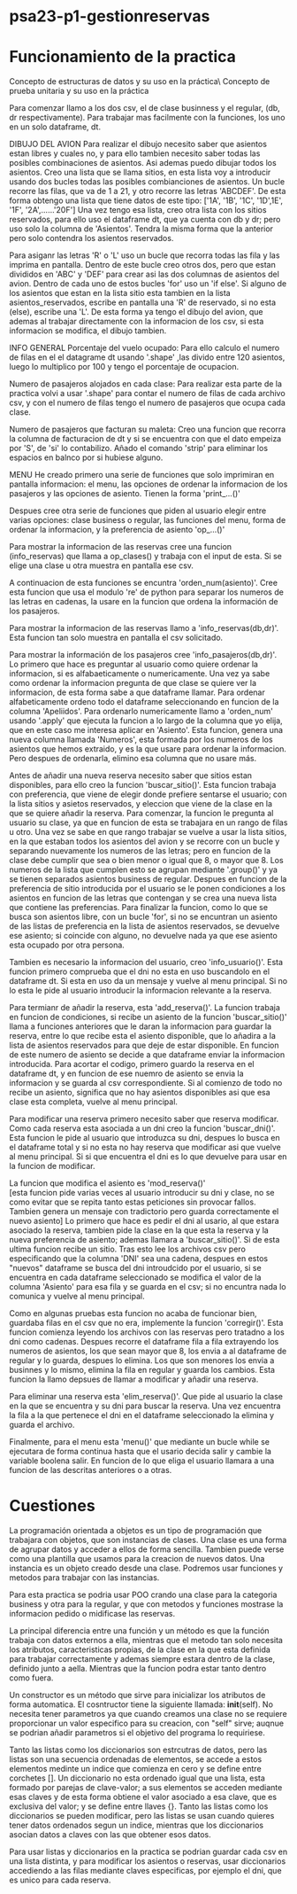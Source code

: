 # psa23-p1-gestionreservas

# Funcionamiento de la practica
Concepto de estructuras de datos y su uso en la práctica\\
Concepto de prueba unitaria y su uso en la práctica

Para comenzar llamo a los dos csv, el de clase businness y el regular, (db, dr respectivamente).
Para trabajar mas facilmente con la funciones, los uno en un solo dataframe, dt.

DIBUJO DEL AVION
Para realizar el dibujo necesito saber que asientos estan libres y cuales no, y para ello tambien necesito saber todas las posibles combinaciones de asientos. Asi ademas puedo dibujar todos los asientos. 
Creo una lista que se llama sitios, en esta lista voy a introducir usando dos bucles todas las posibles combianciones de asientos. Un bucle recorre las filas, que va de 1 a 21, y otro recorre las letras 'ABCDEF'. De esta forma obtengo una lista que tiene datos de este tipo: ['1A', '1B', '1C', '1D',1E', '1F', '2A',......'20F']
Una vez tengo esa lista, creo otra lista con los sitios reservados, para ello uso el dataframe dt, que ya cuenta con db y dr; pero uso solo la columna de 'Asientos'.  Tendra la misma forma que la anterior pero solo contendra los asientos reservados.

Para asiganr las letras 'R' o 'L' uso un bucle que recorra todas las fila y las imprima en pantalla. Dentro de este bucle creo otros dos, pero que estan divididos en 'ABC' y 'DEF' para crear asi las dos columnas de asientos del avion. Dentro de cada uno de estos bucles 'for' uso un 'if else'. Si alguno de los asientos que estan en la lista sitio esta tambien en la lista asientos_reservados, escribe en pantalla una 'R' de reservado, si no esta (else), escribe una 'L'. De esta forma ya tengo el dibujo del avion, que ademas al trabajar directamente con la informacion de los csv, si esta informacion se modifica, el dibujo tambien.

INFO GENERAL
Porcentaje del vuelo ocupado:
Para ello calculo el numero de filas en el el datagrame dt usando '.shape' ,las divido entre 120 asientos, luego lo multiplico por 100 y tengo el porcentaje de ocupacion.

Numero de pasajeros alojados en cada clase:
Para realizar esta parte de la practica volvi a usar '.shape' para contar el numero de filas de cada archivo csv, y con el numero de filas tengo el numero de pasajeros que ocupa cada clase. 

Numero de pasajeros que facturan su maleta:
Creo una funcion que recorra la columna de facturacion de dt y si se encuentra con que el dato empeiza por 'S', de 'si' lo contabilizo. Añado el comando 'strip' para eliminar los espacios en balnco por si hubiese alguno.

MENU
He creado primero una serie de funciones que solo imprimiran en pantalla informacion: el menu, las opciones de ordenar la informacion de los pasajeros y las opciones de asiento. Tienen la forma 'print_...()'

Despues cree otra serie de funciones que piden al usuario elegir entre varias opciones: clase business o regular, las funciones del menu, forma de ordenar la informacion, y la preferencia de asiento 'op_...()'

Para mostrar la informacion de las reservas cree una funcion (info_reservas) que llama a op_clases() y trabaja con el input de esta. Si se elige una clase u otra muestra en pantalla ese csv.

A continuacion de esta funciones se encuntra 'orden_num(asiento)'. Cree esta funcion que usa el modulo 're' de python para separar los numeros de las letras en cadenas, la usare en la funcion que ordena la información de los pasajeros.

Para mostrar la informacion de las reservas llamo a 'info_reservas(db,dr)'. Esta funcion tan solo muestra en pantalla el csv solicitado.

Para mostrar la información de los pasajeros cree 'info_pasajeros(db,dr)'. Lo primero que hace es preguntar al usuario como quiere ordenar la informacion, si es alfabaeticamente o numericamente. Una vez ya sabe como ordenar la informacion pregunta de que clase se quiere ver la informacion, de esta forma sabe a que dataframe llamar. Para ordenar alfabeticamente ordeno todo el dataframe seleccionando en funcion de la columna 'Apeliidos'. Para ordenarlo numericamente llamo a 'orden_num' usando '.apply' que ejecuta la funcion a lo largo de la columna que yo elija, que en este caso me interesa aplicar en 'Asiento'. Esta funcion, genera una nueva columna llamada 'Numeros', esta formada por los numeros de los asientos que hemos extraido, y es la que usare para ordenar la informacion. Pero despues de ordenarla, elimino esa columna que no usare más.

Antes de añadir una nueva reserva necesito saber que sitios estan disponibles, para ello creo la funcion 'buscar_sitio()'. Esta funcion trabaja con preferencia, que viene de elegir donde prefiere sentarse el usuario; con la lista sitios y asietos reservados, y eleccion que viene de la clase en la que se quiere añadir la reserva. 
Para comenzar, la funcion le pregunta al usuario su clase, ya que en funcion de esta se trabajara en un rango de filas u otro. Una vez se sabe en que rango trabajar se vuelve a usar la lista sitios, en la que estaban todos los asientos del avion y se recorre con un bucle y separando nuevamente los numeros de las letras; pero en funcion de la clase debe cumplir que sea o bien menor o igual que 8, o mayor que 8. Los numeros de la lista que cumplen esto se agrupan mediante '.group()' y ya se tienen separados asientos business de regular.
Despues en funcion de la preferencia de sitio introducida por el usuario se le ponen condiciones a los asientos en funcion de las letras que contengan y se crea una nueva lista que contiene las preferencias.
Para finalizar la funcion, como lo que se busca son asientos libre, con un bucle 'for', si no se encuntran un asiento de las listas de preferencia en la lista de asientos reservados, se devuelve ese asiento; si coincide con alguno, no devuelve nada ya que ese asiento esta ocupado por otra persona.

Tambien es necesario la informacion del usuario, creo 'info_usuario()'. Esta funcion primero comprueba que el dni no esta en uso buscandolo en el dataframe dt. Si esta en uso da un mensaje y vuelve al menu principal. Si no lo esta le pide al usuario introducir la informacion relevante a la reserva.

Para termianr de añadir la reserva, esta 'add_reserva()'. La funcion trabaja en funcion de condiciones, si recibe un asiento de la funcion 'buscar_sitio()' llama a funciones anteriores que le daran la informacion para guardar la reserva, entre lo que recibe esta el asiento disponible, que lo añadira a la lista de asientos reservados para que deje de estar disponible. En funcion de este numero de asiento se decide a que dataframe enviar la informacion introducida. Para acortar el codigo, primero guardo la reserva en el dataframe dt, y en funcion de ese nuemro de asiento se envia la informacion y se guarda al csv correspondiente. Si al comienzo de todo no recibe un asiento, significa que no hay asientos disponibles asi que esa clase esta completa, vuelve al menu principal.

Para modificar una reserva primero necesito saber que reserva modificar. Como cada reserva esta asociada a un dni creo la funcion 'buscar_dni()'. Esta funcion le pide al usuario que introduzca su dni, despues lo busca en el dataframe total y si no esta no hay reserva que modificar asi que vuelve al menu principal. Si si que encuentra el dni es lo que devuelve para usar en la funcion de modificar.

La funcion que modifica el asiento es 'mod_reserva()'  
[esta funcion pide varias veces al usuario introducir su dni y clase, no se como evitar que se repita tanto  estas peticiones sin provocar fallos. Tambien genera un mensaje con tradictorio pero guarda correctamente el nuevo asiento] 
Lo primero que hace es pedir el dni al usario, al que estara asociado la reserva, tambien pide la clase en la que esta la reserva y la nueva preferencia de asiento; ademas llamara a 'buscar_sitio()'. Si de esta ultima funcion recibe un sitio. Tras esto lee los archivos csv pero especificando que la columna 'DNI' sea una cadena, despues en estos "nuevos" dataframe se busca del dni introudcido por el usuario, si se encuentra en cada dataframe seleccionado se modifica el valor de la columna 'Asiento' para esa fila y se guarda en el csv; si no encuntra nada lo comunica y vuelve al menu principal.

Como en algunas pruebas esta funcion no acaba de funcionar bien, guardaba filas en el csv que no era, implemente la funcion 'corregir()'. Esta funcion comienza leyendo los archivos con las reservas pero tratadno a los dni como cadenas. Despues recorre el dataframe fila a fila extrayendo los numeros de asientos, los que sean mayor que 8, los envia a al dataframe de regular y lo guarda, despues lo elimina. Los que son menores los envia a businnes y lo mismo, elimina la fila en regular y guarda los cambios. Esta funcion la llamo depsues de llamar a modificar y añadir una reserva.

Para eliminar una reserva esta 'elim_reserva()'. Que pide al usuario la clase en la que se encuentra y su dni para  buscar la reserva. Una vez encuentra la fila a la que pertenece el dni en el dataframe seleccionado la elimina y guarda el archivo.

Finalmente, para el menu esta 'menu()' que mediante un bucle while se ejecutara de forma continua hasta que el usario decida salir y cambie la variable boolena salir. En funcion de lo que eliga el usuario llamara a una funcion de las descritas anteriores o a otras.
# Cuestiones
La programación orientada a objetos es un tipo de programación que trabajara con objetos, que son instancias de clases.
Una clase es una forma de agrupar datos y acceder a ellos de forma sencilla. Tambien puede verse como una plantilla que usamos para la creacion de nuevos datos.
Una instancia es un objeto creado desde una clase.
Podremos usar funciones y metodos para trabajar con las instancias.

Para esta practica se podria usar POO crando una clase para la categoria business y otra para la regular, y que con metodos y funciones mostrase la informacion pedido o midificase las reservas.

La principal diferencia entre una función y un método es que la función trabaja con datos externos a ella, mientras que el metodo tan solo necesita los atributos, caracteristicas propias, de la clase en la que esta definida para trabajar correctamente y ademas siempre estara dentro de la clase, definido junto a aella. Mientras que la funcion podra estar tanto dentro como fuera.

Un constructor es un método que sirve para inicializar los atributos de forma automatica. El cosntructor tiene la siguiente llamada: __init__(self). 
No necesita tener parametros ya que cuando creamos una clase no se requiere proporcionar un valor especifico para su creacion, con "self" sirve; auqnue se podrian añadir parametros si el objetivo del programa lo requiriese.

Tanto las listas como los diccionarios son estrcutras de datos, pero las listas son una secuencia ordenadas de elementos, se accede a estos elementos medinte un indice que comienza en cero y se define entre corchetes []. 
Un diccionario no esta ordenado igual que una lista, esta formado por parejas de clave-valor; a sus elementos se acceden mediante esas claves y de esta forma obtiene el valor asociado a esa clave, que es exclusiva del valor; y se define entre llaves {}. 
Tanto las listas como los diccionarios se pueden modificar, pero las listas se usan cuando quieres tener datos ordenados segun un indice, mientras que los diccionarios asocian datos a claves con las que obtener esos datos.

Para usar listas y diccionarios en la practica se podrian guardar cada csv en una lista distinta, y para modificar los asientos o reservas, usar diccionarios accediendo a las filas mediante claves especificas, por ejemplo el dni, que es unico para cada reserva. 

